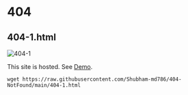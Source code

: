 # 404

## 404-1.html

![404-1](/images/404-1.jpg)

This site is hosted. See [Demo](https://404-not.netlify.app/404-1).

`wget https://raw.githubusercontent.com/Shubham-md786/404-NotFound/main/404-1.html`

